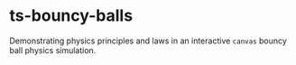 # ts-bouncy-balls

Demonstrating physics principles and laws in an interactive `canvas` bouncy ball physics simulation.
